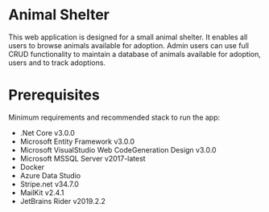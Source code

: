 # Animal Shelter

This web application is designed for a small animal shelter. It enables all users to browse animals available for adoption. Admin users can use full CRUD functionality to maintain a database of animals available for adoption, users and to track adoptions.

# Prerequisites

Minimum requirements and recommended stack to run the app:
- .Net Core v3.0.0
- Microsoft Entity Framework v3.0.0
- Microsoft VisualStudio Web CodeGeneration Design v3.0.0
- Microsoft MSSQL Server v2017-latest
- Docker
- Azure Data Studio
- Stripe.net v34.7.0
- MailKit v2.4.1
- JetBrains Rider v2019.2.2
